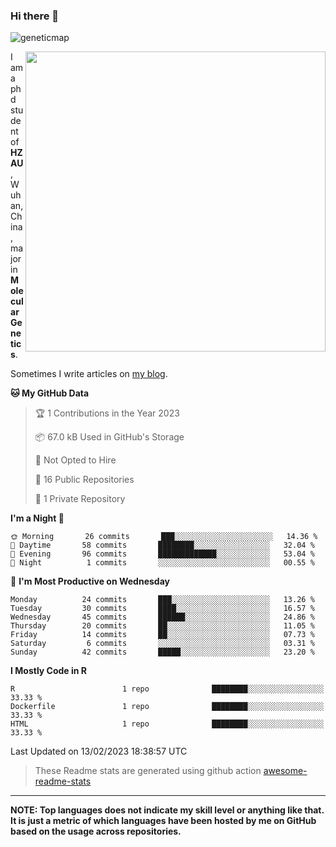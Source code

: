 ### Hi there 👋

<!--
**Wangchangsh/Wangchangsh** is a ✨ _special_ ✨ repository because its `README.md` (this file) appears on your GitHub profile.

Here are some ideas to get you started:

- 🔭 I’m currently working on ...
- 🌱 I’m currently learning ...
- 👯 I’m looking to collaborate on ...
- 🤔 I’m looking for help with ...
- 💬 Ask me about ...
- 📫 How to reach me: ...
- 😄 Pronouns: ...
- ⚡ Fun fact: ...
-->

![geneticmap](https://cdn.jsdelivr.net/gh/Wangchangsh/image@main/molgenetics/Drosophila_Gene_Linkage_Map.6k3x642vc8c0.webp)


<img align="right" src="https://github-readme-stats.vercel.app/api?username=Wangchangsh&show_icons=true&hide_border=true&include_all_commits=true" width="480px">
     
I am a phd student of **HZAU**, Wuhan, China, major in **Molecular Genetics**.

Sometimes I write articles on [my blog](https://wangchangsheng.netlify.app/).


<!--START_SECTION:waka-->
**🐱 My GitHub Data** 

> 🏆 1 Contributions in the Year 2023
 > 
> 📦 67.0 kB Used in GitHub's Storage 
 > 
> 🚫 Not Opted to Hire
 > 
> 📜 16 Public Repositories 
 > 
> 🔑 1 Private Repository 
 > 
**I'm a Night 🦉** 

```text
🌞 Morning       26 commits       ███░░░░░░░░░░░░░░░░░░░░░░   14.36 % 
🌆 Daytime       58 commits       ████████░░░░░░░░░░░░░░░░░   32.04 % 
🌃 Evening       96 commits       █████████████░░░░░░░░░░░░   53.04 % 
🌙 Night          1 commits       ░░░░░░░░░░░░░░░░░░░░░░░░░   00.55 % 

```
📅 **I'm Most Productive on Wednesday** 

```text
Monday          24 commits       ███░░░░░░░░░░░░░░░░░░░░░░   13.26 % 
Tuesday         30 commits       ████░░░░░░░░░░░░░░░░░░░░░   16.57 % 
Wednesday       45 commits       ██████░░░░░░░░░░░░░░░░░░░   24.86 % 
Thursday        20 commits       ██░░░░░░░░░░░░░░░░░░░░░░░   11.05 % 
Friday          14 commits       ██░░░░░░░░░░░░░░░░░░░░░░░   07.73 % 
Saturday         6 commits       ░░░░░░░░░░░░░░░░░░░░░░░░░   03.31 % 
Sunday          42 commits       █████░░░░░░░░░░░░░░░░░░░░   23.20 % 

```


**I Mostly Code in R** 

```text
R                        1 repo              ████████░░░░░░░░░░░░░░░░░   33.33 % 
Dockerfile               1 repo              ████████░░░░░░░░░░░░░░░░░   33.33 % 
HTML                     1 repo              ████████░░░░░░░░░░░░░░░░░   33.33 % 

```



 Last Updated on 13/02/2023 18:38:57 UTC
<!--END_SECTION:waka-->

> These Readme stats are generated using github action [awesome-readme-stats](https://github.com/anmol098/waka-readme-stats)

-----

**NOTE: Top languages does not indicate my skill level or anything like that. It is just a metric of which languages have been hosted by me on GitHub based on the usage across repositories.**
